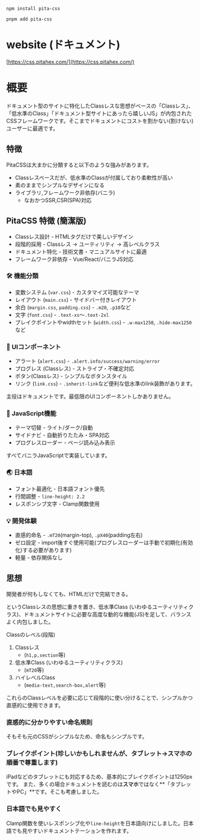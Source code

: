 ```shell
npm install pita-css
```
```shell
pnpm add pita-css
```

# website (ドキュメント)
[https://css.pitahex.com/](https://css.pitahex.com/)

# 概要
ドキュメント型のサイトに特化したClassレスな思想がベースの「Classレス」、「低水準のClass」「ドキュメント型サイトにあったら嬉しいJS」が内包されたCSSフレームワークです。そこまでドキュメントにコストを割かない(割けない)ユーザーに最適です。

## 特徴
PitaCSSは大まかに分類すると以下のような強みがあります。

* Classレスベースだが、低水準のClassが付属しており柔軟性が高い
* 素のままでシンプルなデザインになる
* ライブラリ,フレームワーク非依存(バニラ)
  * なおかつSSR,CSR(SPA)対応

## PitaCSS 特徴 (簡潔版)

- Classレス設計 - HTMLタグだけで美しいデザイン
- 段階的採用 - Classレス → ユーティリティ → 高レベルクラス
- ドキュメント特化 - 技術文書・マニュアルサイトに最適
- フレームワーク非依存 - Vue/React/バニラJS対応

### 🛠️ 機能分類
- 変数システム (`var.css`) - カスタマイズ可能なテーマ
- レイアウト (`main.css`) - サイドバー付きレイアウト
- 余白 (`margin.css`, `padding.css`) - `.m20`, `.p10`など
- 文字 (`font.css`) - `.text-xs`〜`.text-2xl`
- ブレイクポイントやwidthセット (`width.css`) - `.w-max1250`, `.hide-max1250`など

### 🎨 UIコンポーネント
- アラート (`alert.css`) - `.alert.info/success/warning/error`
- プログレス (Classレス) - ストライプ・不確定対応
- ボタン(Classレス) - シンプルなボタンスタイル
- リンク (`link.css`) - `.inherit-link`など便利な低水準のlink装飾があります。

主役はドキュメントです。最低限のUIコンポーネントしかありません。

### 🔧 JavaScript機能
- テーマ切替 - ライト/ダーク/自動
- サイドナビ - 自動折りたたみ・SPA対応
- プログレスローダー - ページ読み込み表示

すべてバニラJavaScriptで実装しています。

### 🌏 日本語
- フォント最適化 - 日本語フォント優先
- 行間調整 - `line-height: 2.2`
- レスポンシブ文字 - Clamp関数使用

### 💡 開発体験
- 直感的命名 - `.mT20`(margin-top), `.pX40`(padding左右)
- ゼロ設定 - import後すぐ使用可能(プログレスローダーは手動で初期化(有効化)する必要があります)
- 軽量 - 依存関係なし

## 思想

開発者が何もしなくても、HTMLだけで完結できる。

というClassレスの思想に重きを置き、低水準Class (いわゆるユーティリティクラス)、ドキュメントサイトに必要な高度な動的な機能(JS)を足して、バランスよく内包しました。

Classのレベル(段階)
1. Classレス
   * (`h1,p,section`等)
2. 低水準Class (いわゆるユーティリティクラス)
   * (`mT20`等)
3. ハイレベルClass
   * (`media-text,search-box,alert`等)

これらのClassレベルを必要に応じて段階的に使い分けることで、シンプルかつ直感的に使用できます。

### 直感的に分かりやすい命名規則

そもそも元のCSSがシンプルなため、命名もシンプルです。

### ブレイクポイント(珍しいかもしれませんが、タブレット→スマホの順番で尊重します)
iPadなどのタブレットにも対応するため、基本的にブレイクポイントは1250pxです。
また、多くの場合ドキュメントを読むのは**スマホ**ではなく**「タブレットやPC」**です。そこも考慮しました。

### 日本語でも見やすく
Clamp関数を使いレスポンシブ化や`line-height`を日本語向けにしました。日本語でも見やすいドキュメントテーションを作れます。
